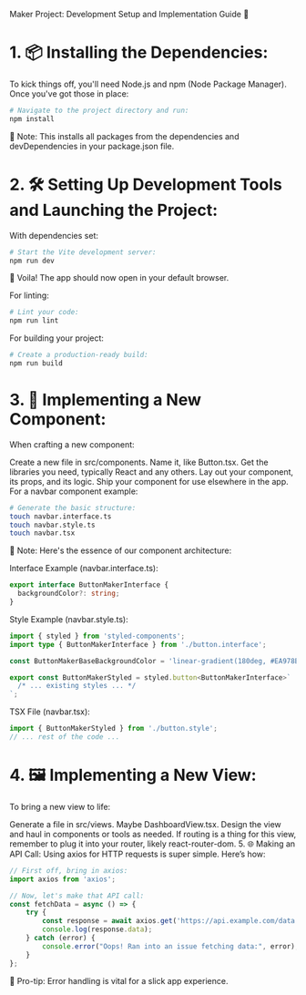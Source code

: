 Maker Project: Development Setup and Implementation Guide 🚀
# 1. 📦 Installing the Dependencies:
To kick things off, you'll need Node.js and npm (Node Package Manager). Once you've got those in place:

```bash
# Navigate to the project directory and run:
npm install
```
📝 Note: This installs all packages from the dependencies and devDependencies in your package.json file.

# 2. 🛠️ Setting Up Development Tools and Launching the Project:
With dependencies set:

```bash
# Start the Vite development server:
npm run dev
```
🎉 Voila! The app should now open in your default browser.

For linting:

```bash
# Lint your code:
npm run lint
```
For building your project:

```bash
# Create a production-ready build:
npm run build
```
# 3. 🧩 Implementing a New Component:
When crafting a new component:

Create a new file in src/components. Name it, like Button.tsx.
Get the libraries you need, typically React and any others.
Lay out your component, its props, and its logic.
Ship your component for use elsewhere in the app.
For a navbar component example:

```bash
# Generate the basic structure:
touch navbar.interface.ts
touch navbar.style.ts
touch navbar.tsx
```
📝 Note: Here's the essence of our component architecture:

Interface Example (navbar.interface.ts):
```ts
export interface ButtonMakerInterface {
  backgroundColor?: string;
}
```

Style Example (navbar.style.ts):
```ts
import { styled } from 'styled-components';
import type { ButtonMakerInterface } from './button.interface';

const ButtonMakerBaseBackgroundColor = 'linear-gradient(180deg, #EA978B 0%, #EF644A 100%)';

export const ButtonMakerStyled = styled.button<ButtonMakerInterface>`
  /* ... existing styles ... */
`;
```

TSX File (navbar.tsx):
```ts
import { ButtonMakerStyled } from './button.style';
// ... rest of the code ...
```

# 4. 🖼️ Implementing a New View:
To bring a new view to life:

Generate a file in src/views. Maybe DashboardView.tsx.
Design the view and haul in components or tools as needed.
If routing is a thing for this view, remember to plug it into your router, likely react-router-dom.
5. 🌐 Making an API Call:
Using axios for HTTP requests is super simple. Here’s how:


```ts
// First off, bring in axios:
import axios from 'axios';

// Now, let's make that API call:
const fetchData = async () => {
    try {
        const response = await axios.get('https://api.example.com/data');
        console.log(response.data);
    } catch (error) {
        console.error("Oops! Ran into an issue fetching data:", error);
    }
};
```
📝 Pro-tip: Error handling is vital for a slick app experience.

